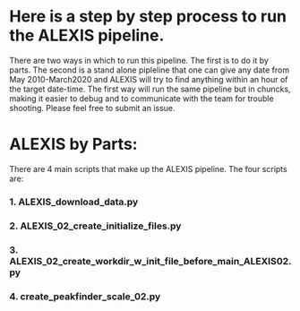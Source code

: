 # Here is a step by step process to run the ALEXIS pipeline. 
There are two ways in which to run this pipeline. The first is to do it by parts. The second is a stand alone pipleline that one can give any date from May 2010-March2020 and ALEXIS will try to find anything within an hour of the target date-time. The first way will run the same pipeline but in chuncks, making it easier to debug and to communicate with the team for trouble shooting. Please feel free to submit an issue. 

# ALEXIS by Parts:
There are 4 main scripts that make up the ALEXIS pipeline. The four scripts are:
### 1. ALEXIS_download_data.py
### 2. ALEXIS_02_create_initialize_files.py
### 3. ALEXIS_02_create_workdir_w_init_file_before_main_ALEXIS02.py
### 4. create_peakfinder_scale_02.py
